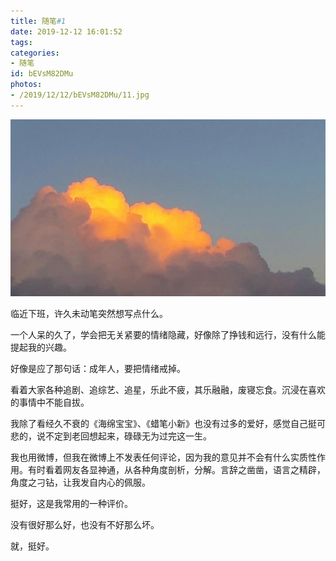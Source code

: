 ```yaml
---
title: 随笔#1
date: 2019-12-12 16:01:52
tags:
categories:
- 随笔
id: bEVsM82DMu
photos:
- /2019/12/12/bEVsM82DMu/11.jpg
---
```

![](随笔-1/11.jpg)

临近下班，许久未动笔突然想写点什么。

一个人呆的久了，学会把无关紧要的情绪隐藏，好像除了挣钱和远行，没有什么能提起我的兴趣。

好像是应了那句话：成年人，要把情绪戒掉。

看着大家各种追剧、追综艺、追星，乐此不疲，其乐融融，废寝忘食。沉浸在喜欢的事情中不能自拔。

我除了看经久不衰的《海绵宝宝》、《蜡笔小新》也没有过多的爱好，感觉自己挺可悲的，说不定到老回想起来，碌碌无为过完这一生。

我也用微博，但我在微博上不发表任何评论，因为我的意见并不会有什么实质性作用。有时看着网友各显神通，从各种角度剖析，分解。言辞之凿凿，语言之精辟，角度之刁钻，让我发自内心的佩服。

挺好，这是我常用的一种评价。

没有很好那么好，也没有不好那么坏。

就，挺好。


